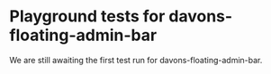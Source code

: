 # Playground tests for davons-floating-admin-bar
We are still awaiting the first test run for davons-floating-admin-bar.
